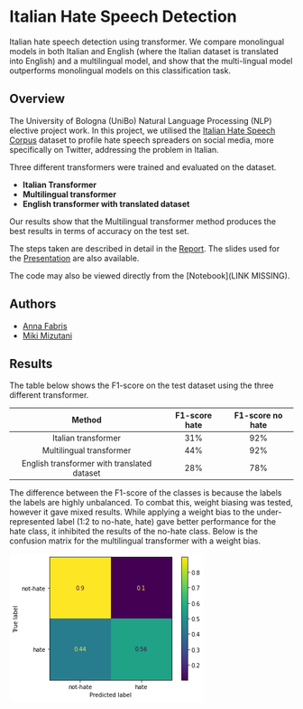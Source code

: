 # Italian Hate Speech Detection
Italian hate speech detection using transformer. We compare monolingual models in both Italian and English (where the Italian dataset is
translated into English) and a multilingual model, and show that the multi-lingual model outperforms monolingual models on this classification task.

## Overview
The University of Bologna (UniBo) Natural Language Processing (NLP) elective project work. In this project, we utilised the [Italian Hate Speech Corpus](https://github.com/msang/hate-speech-corpus) dataset to profile hate speech spreaders on social media, more specifically on Twitter, addressing the problem in Italian. 

Three different transformers were trained and evaluated on the dataset. 
- **Italian Transformer**
- **Multilingual transformer**
- **English transformer with translated dataset**

Our results show that the Multilingual transformer method produces the best results in terms of accuracy on the test set.  

The steps taken are described in detail in the [Report](https://github.com/annafabris/Italian-Hate-Speech-Detection/blob/main/Report.pdf). The slides used for the [Presentation](https://github.com/annafabris/Italian-Hate-Speech-Detection/blob/main/Presentation.pdf) are also available.

The code may also be viewed directly from the [Notebook](LINK MISSING).

## Authors
- [Anna Fabris](https://github.com/annafabris)
- [Miki Mizutani](https://github.com/mikimizutani)

## Results
The table below shows the F1-score on the test dataset using the three different transformer.

|     Method     | F1-score hate | F1-score no hate |
|:--------------:|:-------------:|:-------------:|
| Italian transformer   |          31% | 92% |
| Multilingual transformer |          44% | 92% |
| English transformer with translated dataset |  28% | 78% |

The difference between the F1-score of the classes is because the labels the labels are highly unbalanced.
To combat this, weight biasing was tested, however it gave mixed results. While applying a weight bias to the under-represented label (1:2 to no-hate, hate) gave better performance for the hate class, it inhibited the results of the no-hate class. Below is the confusion matrix for the multilingual transformer with a weight bias.

![Alt text](confusion_matrix.png?raw=true)

